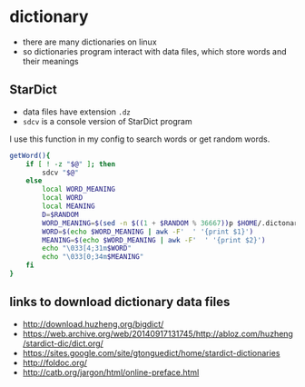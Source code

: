 # dictionary

- there are many dictionaries on linux
- so dictionaries program interact with data files, which store
  words and their meanings

## StarDict

- data files have extension `.dz`
- `sdcv` is a console version of StarDict program

I use this function in my config to search words or get random words.

```bash
getWord(){
    if [ ! -z "$@" ]; then
        sdcv "$@"
    else
        local WORD_MEANING
        local WORD
        local MEANING
        D=$RANDOM
        WORD_MEANING=$(sed -n $((1 + $RANDOM % 36667))p $HOME/.dictonary/oxford_english_dict.txt)
        WORD=$(echo $WORD_MEANING | awk -F'  ' '{print $1}')
        MEANING=$(echo $WORD_MEANING | awk -F'  ' '{print $2}')
        echo "\033[4;31m$WORD"
        echo "\033[0;34m$MEANING"
    fi
}
```

## links to download dictionary data files

- <http://download.huzheng.org/bigdict/>
- <https://web.archive.org/web/20140917131745/http://abloz.com/huzheng/stardict-dic/dict.org/>
- <https://sites.google.com/site/gtonguedict/home/stardict-dictionaries>
- <http://foldoc.org/>
- <http://catb.org/jargon/html/online-preface.html>
